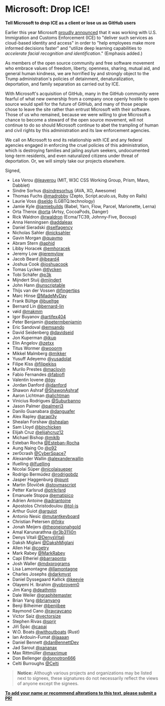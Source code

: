 # Microsoft: Drop ICE!
**Tell Microsoft to drop ICE as a client or lose us as GitHub users**

Earlier this year Microsoft [proudly announced](https://blogs.msdn.microsoft.com/azuregov/2018/01/24/federal-agencies-continue-to-advance-capabilities-with-azure-government/) that it was working with U.S. Immigration and Customs Enforcement (ICE) to "deliver such services as cloud-based identity and access" in order to "help employees make more informed decisions faster" and "utilize deep learning capabilities to *accelerate facial recognition and identification*." (Emphasis added.)

As members of the open source community and free software movement who embrace values of freedom, liberty, openness, sharing, mutual aid, and general human kindness, we are horrified by and strongly object to the Trump administration's policies of detainment, denaturalization, deportation, and family separation as carried out by ICE.

With Microsoft's acquisition of GitHub, many in the GitHub community were fearful of what new ownership from a company once openly hostile to open source would spell for the future of GitHub, and many of those people chose to leave the site rather than entrust Microsoft with their software. Those of us who remained, because we were willing to give Microsoft a chance to become a steward of the open source movement, will not continue to do so should Microsoft continue to abet the trampling of human and civil rights by this administration and its law enforcement agencies.

We call on Microsoft to end its relationship with ICE and any federal agencies engaged in enforcing the cruel policies of this administration, which is destroying families and jailing asylum seekers, undocumented long-term residents, and even naturalized citizens under threat of deportation. Or, we will simply take our projects elsewhere.

Signed,

-  Lea Verou [@leaverou](https://github.com/leaverou) (MIT, W3C CSS Working Group, Prism, Mavo, Dabblet)
-  Sindre Sorhus [@sindresorhus](https://github.com/sindresorhus) (AVA, XO, Awesome)
-  Thomas Fuchs [@madrobby](https://github.com/madrobby) (Zepto, Script.aculo.us, Ruby on Rails)
-  Laurie Voss [@seldo](https://github.com/seldo) (LGBTQ.technology)
-  Jamie Kyle [@jamiebuilds](https://github.com/jamiebuilds) (Babel, Yarn, Flow, Parcel, Marionette, Lerna)
-  Orta Therox [@orta](https://github.com/orta) (Artsy, CocoaPods, Danger)
-  Rick Waldron [@rwaldron](https://github.com/rwaldron) (Ecma/TC39, Johnny-Five, Bocoup)
-  Anna Henningsen [@addaleax](https://github.com/addaleax)
-  Daniel Sieradski [@selfagency](https://github.com/selfagency)
-  Nicholas Sahler [@nicksahler](https://github.com/nicksahler)
-  Gavin Morgan [@quavmo](https://github.com/quavmo)
-  Abram Stern [@aphid](https://github.com/aphid)
-  Libby Horacek [@emhoracek](https://github.com/emhoracek)
-  Jeremy Low [@jeremylow](https://github.com/jeremylow)
-  Jacob Beard [@jbeard4](https://github.com/jbeard4)
-  Joshua Cook [@joshuacook](https://github.com/joshuacook)
-  Tomas Lycken [@tlycken](https://github.com/tlycken)
-  Tobi Schäfer [@p3k](https://github.com/p3k)
-  Mijndert Stuij [@mijndert](https://github.com/mijndert)
-  John Hann [@unscriptable](https://github.com/unscriptable)
-  Thijs van der Vossen [@fingertips](https://github.com/Fingertips)
-  Marc Hinse [@MadeMyDay](https://github.com/MadeMyDay)
-  Frank Bültge [@bueltge](https://github.com/bueltge)
-  Bernard Lin [@bernard-lin](https://github.com/bernard-lin)
-  vøid [@makmm](https://github.com/makmm)
-  Igor Buyanov [@artifex404](https://github.com/artifex404)
-  Peter Benjamin [@petermbenjamin](https://github.com/petermbenjamin)
-  Eric Sandoval [@emsando](https://github.com/emsando)
-  David Seidenberg [@davidseid](https://github.com/davidseid)
-  Jon Kuperman [@jkup](https://github.com/jkup)
-  Elin Angelov [@zetxx](https://github.com/zetxx)
-  Titus Wormer [@wooorm](https://github.com/wooorm)
-  Mikkel Malmberg [@mikker](https://github.com/mikker)
-  Yusuff Adeyemo [@yusadolat](https://github.com/yusadolat)
-  Filipe Kiss [@filipekiss](https://github.com/filipekiss)
-  Murilo Prestes [@maclovin](https://github.com/maclovin)
-  Fabio Fernandes [@fabiofl](https://github.com/fabiofl)
-  Valentin Iovene [@tgy](https://github.com/tgy)
-  Jordan Danford [@jdanford](https://github.com/jdanford)
-  Shawon Ashraf [@ShawonAshraf](https://github.com/ShawonAshraf)
-  Aaron Lichtman [@alichtman](https://github.com/alichtman)
-  Vinicius Rodrigues [@Suburbanno](https://github.com/Suburbanno)
-  Jason Palmer [@palmerj3](https://github.com/palmerj3)
-  Danilo Guanabara [@danguafer](https://github.com/danguafer)
-  Alex Rapley [@arapl3y](https://github.com/arapl3y)
-  Shealan Forshaw [@shealan](https://github.com/shealan)
-  Sam Lloyd [@binchicken](https://github.com/binchicken)
-  Elijah Cruz [@elijahcruz12](https://github.com/elijahcruz12)
-  Michael Bishop [@miklb](https://github.com/miklb)
-  Esteban Rocha [@Esteban-Rocha](https://github.com/Esteban-Rocha)
-  Aung Naing Oo [@o92](https://github.com/o92)
-  zer0crash [@CyberSpace7](https://github.com/CyberSpace7)
-  Alexander Wallin [@alexanderwallin](https://github.com/alexanderwallin)
-  lfuelling [@lfuelling](https://github.com/lfuelling)
-  Nicolai Süper [@nicolaisueper](https://github.com/nicolaisueper)
-  Rodrigo Bermúdez [@rodrigobdz](https://github.com/rodrigobdz)
-  Jasper Haggenburg [@jpunt](https://github.com/Jpunt)
-  Martin Šťovíček [@stovmascript](https://github.com/stovmascript)
-  Petter Karlsrud [@ptrkrlsrd](https://github.com/ptrkrlsrd)
-  Emanuele Stoppa [@ematipico](https://github.com/ematipico)
-  Adrien Antoine [@adriantoine](https://github.com/adriantoine)
-  Apostolos Christodoulou [@tol-is](https://github.com/tol-is)
-  Arthur Guiot [@arguiot](https://github.com/arguiot)
-  Antonio Nesic [@mutantkeyboard](https://github.com/mutantkeyboard) 
-  Christian Petersen [@fnky](https://github.com/fnky)
-  Jonah Meijers [@theonejonahgold](https://github.com/theonejonahgold)
-  Amal Karunarathna [@r3b311i0n](https://github.com/r3b311i0n)
-  Denys Vitali [@DenysVitali](https://github.com/denysvitali)
-  Daksh Miglani [@DakshMiglani](https://github.com/DakshMiglani)
-  Allen Hai [@coetry](https://github.com/coetry)
-  Mark Rabey [@MarkRabey](https://github.com/MarkRabey)
-  Capi Etheriel [@barraponto](https://github.com/barraponto)
-  Josh Waller [@mdxprograms](https://github.com/mdxprograms)
-  Lisa Lamontagne [@llamontagne](https://github.com/llamontagne)
-  Charles Josephs [@darkmyst](https://github.com/darkmyst)
-  Daniel Dyssegaard Kallick [@keevie](https://github.com/keevie)
-  Olayemi H. Ibrahim [@yobroyem0](https://github.com/yobroyem0)
-  Jim Kang [@deathmtn](https://github.com/jimkang)
-  Dale Weiler [@graphitemaster](https://github.com/graphitemaster)
-  Brian Yang [@brianyang](https://github.com/brianyang)
-  Benji Bilheimer [@benjibee](https://github.com/benjibee)
-  Raymond Cano [@rayraycano](https://github.com/rayraycano)
-  Victor Saiz [@vectorsize](https://github.com/vectorsize)
-  Stephen Rivas [@sprjr](https://github.com/sprjr)
-  Jiří Špác [@capaj](https://github.com/capaj)
-  W.O. Boats [@withoutboats](https://github.com/withoutboats) (Rust)
-  Ian Ardouin-Fumat [@iaaaan](https://github.com/iaaaan)
-  Daniel Bennett [@danBennettDev](https://github.com/danbennettdev)
-  Jad Sarout [@xananax](https://github.com/Xananax/)
-  Max Rittmüller [@maxrimue](https://github.com/maxrimue)
-  Don Bellenger [@donnotron666](https://github.com/donnotron666)
-  Celti Burroughs [@Celti](https://github.com/Celti)

> **Notice:** Although various projects and organizations may be listed next to signees, these signatures do not necessarily reflect the views of anyone except the signees.

**[To add your name or recommend alterations to this text, please submit a PR!](https://github.com/selfagency/microsoft-drop-ice/edit/master/README.md)**
